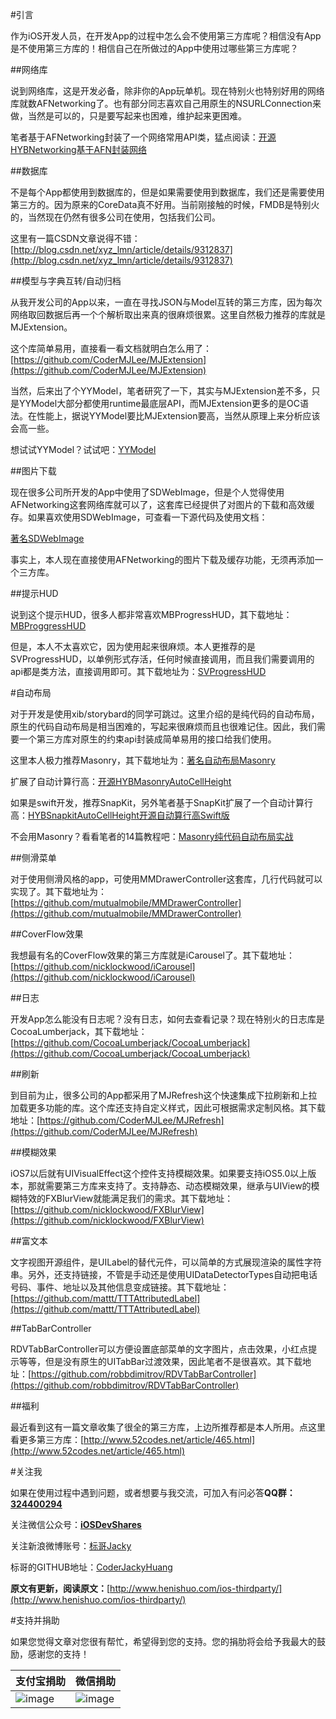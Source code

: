 #引言

作为iOS开发人员，在开发App的过程中怎么会不使用第三方库呢？相信没有App是不使用第三方库的！相信自己在所做过的App中使用过哪些第三方库呢？

##网络库

说到网络库，这是开发必备，除非你的App玩单机。现在特别火也特别好用的网络库就数AFNetworking了。也有部分同志喜欢自己用原生的NSURLConnection来做，当然是可以的，只是要写起来也困难，维护起来更困难。

笔者基于AFNetworking封装了一个网络常用API类，猛点阅读：[开源HYBNetworking基于AFN封装网络](http://www.henishuo.com/base-on-afnetworking-wrapper/)

##数据库

不是每个App都使用到数据库的，但是如果需要使用到数据库，我们还是需要使用第三方的。因为原来的CoreData真不好用。当前刚接触的时候，FMDB是特别火的，当然现在仍然有很多公司在使用，包括我们公司。

这里有一篇CSDN文章说得不错：[http://blog.csdn.net/xyz_lmn/article/details/9312837](http://blog.csdn.net/xyz_lmn/article/details/9312837)

##模型与字典互转/自动归档

从我开发公司的App以来，一直在寻找JSON与Model互转的第三方库，因为每次网络取回数据后再一个个解析取出来真的很麻烦很累。这里自然极力推荐的库就是MJExtension。

这个库简单易用，直接看一看文档就明白怎么用了：[https://github.com/CoderMJLee/MJExtension](https://github.com/CoderMJLee/MJExtension)

当然，后来出了个YYModel，笔者研究了一下，其实与MJExtension差不多，只是YYModel大部分都使用runtime最底层API，而MJExtension更多的是OC语法。在性能上，据说YYModel要比MJExtension要高，当然从原理上来分析应该会高一些。

想试试YYModel？试试吧：[YYModel](https://github.com/ibireme/YYModel)


##图片下载

现在很多公司所开发的App中使用了SDWebImage，但是个人觉得使用AFNetworking这套网络库就可以了，这套库已经提供了对图片的下载和高效缓存。如果喜欢使用SDWebImage，可查看一下源代码及使用文档：

[著名SDWebImage](https://github.com/rs/SDWebImage)

事实上，本人现在直接使用AFNetworking的图片下载及缓存功能，无须再添加一个三方库。

##提示HUD

说到这个提示HUD，很多人都非常喜欢MBProgressHUD，其下载地址：[MBProggressHUD](https://github.com/jdg/MBProgressHUD)

但是，本人不太喜欢它，因为使用起来很麻烦。本人更推荐的是SVProgressHUD，以单例形式存活，任何时候直接调用，而且我们需要调用的api都是类方法，直接调用即可。其下载地址为：[SVProgressHUD](https://github.com/TransitApp/SVProgressHUD)

#自动布局

对于开发是使用xib/storybard的同学可跳过。这里介绍的是纯代码的自动布局，原生的代码自动布局是相当困难的，写起来很麻烦而且也很难记住。因此，我们需要一个第三方库对原生的约束api封装成简单易用的接口给我们使用。

这里本人极力推荐Masonry，其下载地址为：[著名自动布局Masonry](https://github.com/SnapKit/Masonry)

扩展了自动计算行高：[开源HYBMasonryAutoCellHeight](http://www.henishuo.com/masonry-cell-height-auto-calculate/)

如果是swift开发，推荐SnapKit，另外笔者基于SnapKit扩展了一个自动计算行高：[HYBSnapkitAutoCellHeight开源自动算行高Swift版](http://www.henishuo.com/snapkit-auto-cell-height/)

不会用Masonry？看看笔者的14篇教程吧：[Masonry纯代码自动布局实战](http://www.henishuo.com/category/autolayout/)

##侧滑菜单

对于使用侧滑风格的app，可使用MMDrawerController这套库，几行代码就可以实现了。其下载地址为：[https://github.com/mutualmobile/MMDrawerController](https://github.com/mutualmobile/MMDrawerController)

##CoverFlow效果

我想最有名的CoverFlow效果的第三方库就是iCarousel了。其下载地址：[https://github.com/nicklockwood/iCarousel](https://github.com/nicklockwood/iCarousel)

##日志

开发App怎么能没有日志呢？没有日志，如何去查看记录？现在特别火的日志库是CocoaLumberjack，其下载地址：[https://github.com/CocoaLumberjack/CocoaLumberjack](https://github.com/CocoaLumberjack/CocoaLumberjack)

##刷新

到目前为止，很多公司的App都采用了MJRefresh这个快速集成下拉刷新和上拉加载更多功能的库。这个库还支持自定义样式，因此可根据需求定制风格。其下载地址：[https://github.com/CoderMJLee/MJRefresh](https://github.com/CoderMJLee/MJRefresh)

##模糊效果

iOS7以后就有UIVisualEffect这个控件支持模糊效果。如果要支持iOS5.0以上版本，那就需要第三方库来支持了。支持静态、动态模糊效果，继承与UIView的模糊特效的FXBlurView就能满足我们的需求。其下载地址：[https://github.com/nicklockwood/FXBlurView](https://github.com/nicklockwood/FXBlurView)

##富文本
 

文字视图开源组件，是UILabel的替代元件，可以简单的方式展现渲染的属性字符串。另外，还支持链接，不管是手动还是使用UIDataDetectorTypes自动把电话号码、事件、地址以及其他信息变成链接。其下载地址：[https://github.com/mattt/TTTAttributedLabel](https://github.com/mattt/TTTAttributedLabel)

##TabBarController

RDVTabBarController可以方便设置底部菜单的文字图片，点击效果，小红点提示等等，但是没有原生的UITabBar过渡效果，因此笔者不是很喜欢。其下载地址：[https://github.com/robbdimitrov/RDVTabBarController](https://github.com/robbdimitrov/RDVTabBarController)

##福利

最近看到这有一篇文章收集了很全的第三方库，上边所推荐都是本人所用。点这里看更多第三方库：[http://www.52codes.net/article/465.html](http://www.52codes.net/article/465.html)

#关注我


如果在使用过程中遇到问题，或者想要与我交流，可加入有问必答**QQ群：[324400294]()**

关注微信公众号：[**iOSDevShares**]()

关注新浪微博账号：[标哥Jacky](http://weibo.com/u/5384637337)

标哥的GITHUB地址：[CoderJackyHuang](https://github.com/CoderJackyHuang)

**原文有更新，阅读原文：**[http://www.henishuo.com/ios-thirdparty/](http://www.henishuo.com/ios-thirdparty/)

#支持并捐助


如果您觉得文章对您很有帮忙，希望得到您的支持。您的捐肋将会给予我最大的鼓励，感谢您的支持！

支付宝捐助      | 微信捐助
------------- | -------------
![image](http://www.henishuo.com/wp-content/uploads/2015/12/alipay-e1451124478416.jpg) | ![image](http://www.henishuo.com/wp-content/uploads/2015/12/weixin.jpg)
